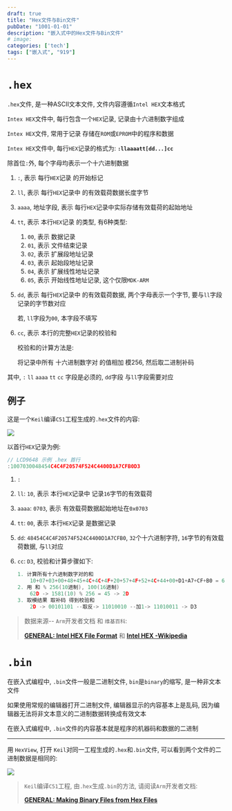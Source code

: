 ```yaml
---
draft: true
title: "Hex文件与Bin文件"
pubDate: "1001-01-01"
description: "嵌入式中的Hex文件与Bin文件"
# image: 
categories: ['tech']
tags: ["嵌入式", "919"]
---
```


# `.hex`

`.hex`文件, 是一种ASCII文本文件, 文件内容遵循`Intel HEX`文本格式

`Intex HEX`文件中, 每行包含一个`HEX`记录, 记录由十六进制数字组成

`Intex HEX`文件, 常用于记录 存储在`ROM`或`EPROM`中的程序和数据

`Intex HEX`文件中, 每行`HEX`记录的格式为: **`:llaaaatt[dd...]cc`**

除首位`:`外, 每个字母均表示一个十六进制数据

1. `:`, 表示 每行`HEX`记录 的开始标记

2. `ll`, 表示 每行`HEX`记录中 的有效载荷数据长度字节

3. `aaaa`, 地址字段, 表示 每行`HEX`记录中实际存储有效载荷的起始地址

4. `tt`, 表示 本行`HEX`记录 的类型, 有6种类型:

    1. `00`, 表示 数据记录
    2. `01`, 表示 文件结束记录
    3. `02`, 表示 扩展段地址记录
    4. `03`, 表示 起始段地址记录
    5. `04`, 表示 扩展线性地址记录
    6. `05`, 表示 开始线性地址记录, 这个仅限`MDK-ARM`

5. `dd`, 表示 每行`HEX`记录中 的有效载荷数据, 两个字母表示一个字节, 要与`ll`字段记录的字节数对应

    若, `ll`字段为`00`, 本字段不填写

6. `cc`, 表示 本行的完整`HEX`记录的校验和

    校验和的计算方法是: 

    将记录中所有 十六进制数字对 的值相加 模256, 然后取二进制补码

其中, `:` `ll` `aaaa` `tt` `cc` 字段是必须的, `dd`字段 与`ll`字段需要对应

## 例子

这是一个`Keil`编译`C51`工程生成的`.hex`文件的内容:

![](https://dxyt-july-image.oss-cn-beijing.aliyuncs.com/202409192300800.webp)

以首行`HEX`记录为例:

```cpp
// LCD9648 示例 .hex 首行
:1007030048454C4C4F20574F524C4400D1A7CFB0D3
```

1. `:`

2. `ll`: `10`, 表示 本行`HEX`记录中 记录`16`字节的有效载荷

3. `aaaa`: `0703`, 表示 有效载荷数据起始地址在`0x0703`

4. `tt`: `00`, 表示 本行`HEX`记录 是数据记录

5. `dd`: `48454C4C4F20574F524C4400D1A7CFB0`, `32`个十六进制字符, `16`字节的有效载荷数据, 与`ll`对应

6. `cc`: `D3`, 校验和计算步骤如下:

    ```cpp
    1. 计算所有十六进制数字对的和
        10+07+03+00+48+45+4C+4C+4F+20+57+4F+52+4C+44+00+D1+A7+CF+B0 = 62D
    2. 用 和 % 256(10进制), 100(16进制)
        62D -> 1581(10) % 256 = 45 -> 2D
    3. 取模结果 取补码 得到校验和
    	2D -> 00101101 --取反-> 11010010 --加1-> 11010011 -> D3
    ```

> 数据来源-- `Arm`开发者文档 和 `维基百科`:
>
> [**GENERAL: Intel HEX File Format**](https://developer.arm.com/documentation/ka003292/latest) 和 [**Intel HEX -Wikipedia**](https://en.wikipedia.org/wiki/Intel_HEX)

# `.bin`

在嵌入式编程中, `.bin`文件一般是二进制文件, `bin`是`binary`的缩写, 是一种非文本文件

如果使用常规的编辑器打开二进制文件, 编辑器显示的内容基本上是乱码, 因为编辑器无法将非文本意义的二进制数据转换成有效文本

在嵌入式编程中, `.bin`文件的内容基本就是程序的机器码和数据的二进制

---

用 `HexView`, 打开 `Keil`对同一工程生成的`.hex`和`.bin`文件, 可以看到两个文件的二进制数据是相同的:

![](https://dxyt-july-image.oss-cn-beijing.aliyuncs.com/202409192251147.webp)

> `Keil`编译`C51`工程, 由`.hex`生成`.bin`的方法, 请阅读`Arm`开发者文档:
>
> [**GENERAL: Making Binary Files from Hex Files**](https://developer.arm.com/documentation/ka003932/latest)